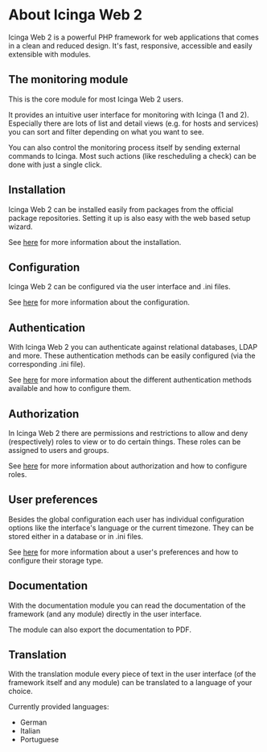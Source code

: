 # About Icinga Web 2 <a id="about"></a>

Icinga Web 2 is a powerful PHP framework for web applications that comes in a clean and reduced design.
It's fast, responsive, accessible and easily extensible with modules.

## The monitoring module <a id="about-monitoring"></a>

This is the core module for most Icinga Web 2 users.

It provides an intuitive user interface for monitoring with Icinga (1 and 2).
Especially there are lots of list and detail views (e.g. for hosts and services)
you can sort and filter depending on what you want to see.

You can also control the monitoring process itself by sending external commands to Icinga.
Most such actions (like rescheduling a check) can be done with just a single click.

## Installation <a id="about-installation"></a>

Icinga Web 2 can be installed easily from packages from the official package repositories.
Setting it up is also easy with the web based setup wizard.

See [here](02-Installation.md#installation) for more information about the installation.

## Configuration <a id="about-configuration"></a>

Icinga Web 2 can be configured via the user interface and .ini files.

See [here](03-Configuration.md#configuration) for more information about the configuration.

## Authentication <a id="about-authentication"></a>

With Icinga Web 2 you can authenticate against relational databases, LDAP and more.
These authentication methods can be easily configured (via the corresponding .ini file).

See [here](05-Authentication.md#authentication) for more information about
the different authentication methods available and how to configure them.

## Authorization <a id="about-authorization"></a>

In Icinga Web 2 there are permissions and restrictions to allow and deny (respectively)
roles to view or to do certain things.
These roles can be assigned to users and groups.

See [here](06-Security.md#security) for more information about authorization
and how to configure roles.

## User preferences <a id="about-preferences"></a>

Besides the global configuration each user has individual configuration options
like the interface's language or the current timezone.
They can be stored either in a database or in .ini files.

See [here](07-Preferences.md#preferences) for more information about a user's preferences
and how to configure their storage type.

## Documentation <a id="about-documentation"></a>

With the documentation module you can read the documentation of the framework (and any module) directly in the user interface.

The module can also export the documentation to PDF.

## Translation <a id="about-translation"></a>

With the translation module every piece of text in the user interface (of the framework itself and any module) can be translated to a language of your choice.

Currently provided languages:

* German
* Italian
* Portuguese
